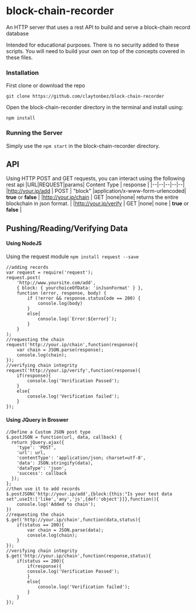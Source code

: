 # block-chain-recorder
An HTTP server that uses a rest API to build and serve a block-chain record database

Intended for educational purposes. There is no security added to these scripts. You will need to build your own on top of the concepts covered in these files. 

### Installation
First clone or download the repo

    git clone https://github.com/claytonbez/block-chain-recorder

 Open the block-chain-recorder directory in the terminal and install using:

    npm install

### Running the Server
Simply use the `npm start` in the block-chain-recorder directory.

## API
Using HTTP POST and GET requests, you can interact using the following rest api
|URL|REQUEST|params| Content Type | response |
|--|--|--|--|--|
|http://your.ip/add | POST | "block" |application/x-www-form-urlencoded| **true** or **false** |
|http://your.ip/chain | GET |none|none| returns the entire blockchain in json format. |
|http://your.ip/verify | GET |none| none |  **true** or **false** |

## Pushing/Reading/Verifying Data
#### Using NodeJS
Using the request module `npm install request --save`
```
//adding records
var request = require('request');
request.post(
    'http://www.yoursite.com/add',
    { block: { yourchoiceOfData: 'inJsonFormat' } },
    function (error, response, body) {
        if (!error && response.statusCode == 200) {
            console.log(body)
        }
	    else{
		    console.log(`Error:${error}`);
        }
    }
);
//requesting the chain
request('http://your.ip/chain',function(response){
	var chain = JSON.parse(response);
	console.log(chain);
});
//verifying chain integrity 
request('http://your.ip/verify',function(response){
	if(response){
		console.log('Verification Passed');
	}
	else{
		console.log('Verification failed');
	}	
});
```
#### Using JQuery in Broswer
```
//Define a Custom JSON post type
$.postJSON = function(url, data, callback) {
  return jQuery.ajax({
    'type': 'POST',
    'url': url,
    'contentType': 'application/json; charset=utf-8',
    'data': JSON.stringify(data),
    'dataType': 'json',
    'success': callback
  });
};
//then use it to add records
$.postJSON('http://your.ip/add',{block:{this:"Is your test data set",useIt:['like','any','js',{def:'object'}]},function(){
	console.log('Added to chain');
})
//requesting the chain
$.get('http://your.ip/chain',function(data,status){
	if(status == 200){
		var chain = JSON.parse(data);
		console.log(chain);
	}
});
//verifying chain integrity 
$.get('http://your.ip/chain',function(response,status){
	if(status == 200){
		if(response){
		console.log('Verification Passed');
		}
		else{
			console.log('Verification failed');
		}	
	}
});

```
